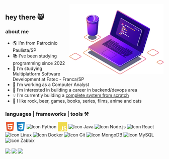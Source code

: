<img src="https://raw.githubusercontent.com/jpfalcuci/jpfalcuci/main/notebook.png" min-width="300px" max-width="300px" width="300px" align="right" alt="Notebook">

## hey there 😸

### about me
- 🌎 I’m from Patrocínio Paulista/SP 
- 📚 I’ve been studying programming since 2022
- 🌱 I’m studying Multiplatform Software Development at Fatec - Franca/SP
- 💼 I’m working as a Computer Analyst
- 👀 I’m interested in building a career in backend/devops area
- 💡 I’m currently building a [complete system from scratch](https://github.com/LevaDieselMarioRoberto/controle_de_entregas)
- 💞️ I like rock, beer, games, books, series, films, anime and cats

### languages | frameworks | tools ⚒️

<div>
  <img align="center" alt="Icon HTML" height="30" title="HTML" src="https://raw.githubusercontent.com/devicons/devicon/master/icons/html5/html5-original.svg" />
  <img align="center" alt="Icon CSS" height="30" title="CSS" src="https://raw.githubusercontent.com/devicons/devicon/master/icons/css3/css3-original.svg" />
  <img align="center" alt="Icon Python" height="30" title="Python" src="https://cdn.jsdelivr.net/gh/devicons/devicon/icons/python/python-original.svg" />
  <img align="center" alt="Icon Javascript" height="30" title="Javascript" src="https://raw.githubusercontent.com/devicons/devicon/master/icons/javascript/javascript-plain.svg" />
  <img align="center" alt="Icon Java" height="30" title="Java" src="https://cdn.jsdelivr.net/gh/devicons/devicon/icons/java/java-original.svg" />
  <img align="center" alt="Icon Node.js" height="30" title="Node.js" src="https://cdn.jsdelivr.net/gh/devicons/devicon/icons/nodejs/nodejs-original.svg" />
  <img align="center" alt="Icon React" height="30" title="React" src="https://cdn.jsdelivr.net/gh/devicons/devicon/icons/react/react-original.svg" />
  <br>
  <img align="center" alt="Icon Linux" height="30" title="Linux" src="https://cdn.jsdelivr.net/gh/devicons/devicon/icons/linux/linux-original.svg" />
  <img align="center" alt="Icon Docker" height="40" title="Docker" src="https://cdn.jsdelivr.net/gh/devicons/devicon/icons/docker/docker-original.svg" />
  <img align="center" alt="Icon Git" height="30" title="Git" src="https://cdn.jsdelivr.net/gh/devicons/devicon/icons/git/git-original.svg" />
  <img align="center" alt="Icon MongoDB" height="30" title="MongoDB" src="https://cdn.jsdelivr.net/gh/devicons/devicon/icons/mongodb/mongodb-original.svg" />
  <img align="center" alt="Icon MySQL" height="45" title="MySQL" src="https://cdn.jsdelivr.net/gh/devicons/devicon/icons/mysql/mysql-original-wordmark.svg" />
  <img align="center" alt="Icon Zabbix" height="30" title="Zabbix" src="https://cdn.icon-icons.com/icons2/2699/PNG/512/zabbix_logo_icon_167937.png" />
</div>

<br>
<a href="mailto:jpfalcuci@gmail.com" target="_blank"><img height="30" src="https://img.shields.io/badge/Gmail-D14836?style=for-the-badge&logo=gmail&logoColor=white" target="_blank"></a>
<a href="https://wa.me/+5516993211180" target="_blank"><img height="30" src="https://img.shields.io/badge/WhatsApp-25D366?style=for-the-badge&logo=whatsapp&logoColor=white" target="_blank"></a>
<a href="https://www.linkedin.com/in/jpfalcuci/" target="_blank"><img height="30" src="https://img.shields.io/badge/-LinkedIn-%230077B5?style=for-the-badge&logo=linkedin&logoColor=white" target="_blank"></a>
